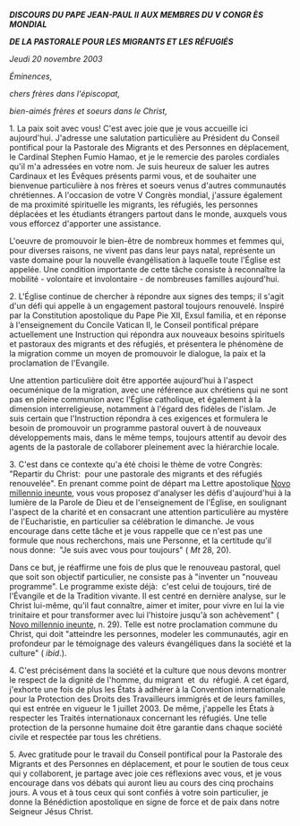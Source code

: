 ***DISCOURS DU PAPE JEAN-PAUL II*** ***AUX MEMBRES DU V CONGR* *ÈS MONDIAL***

***DE LA PASTORALE POUR LES MIGRANTS ET LES RÉFUGIÉS***

*Jeudi 20 novembre 2003*

*Éminences,*

*chers frères dans l'épiscopat,*

*bien-aimés frères et soeurs dans le Christ,*

1. La paix soit avec vous! C'est avec joie que je vous accueille ici aujourd'hui. J'adresse une salutation particulière au Président du Conseil pontifical pour la Pastorale des Migrants et des Personnes en déplacement, le Cardinal Stephen Fumio Hamao, et je le remercie des paroles cordiales qu'il m'a adressées en votre nom. Je suis heureux de saluer les autres Cardinaux et les Évêques présents parmi vous, et de souhaiter une bienvenue particulière à nos frères et soeurs venus d'autres communautés chrétiennes. A l'occasion de votre V Congrès mondial, j'assure également de ma proximité spirituelle les migrants, les réfugiés, les personnes déplacées et les étudiants étrangers partout dans le monde, auxquels vous vous efforcez d'apporter une assistance.

L'oeuvre de promouvoir le bien-être de nombreux hommes et femmes qui, pour diverses raisons, ne vivent pas dans leur pays natal, représente un vaste domaine pour la nouvelle évangélisation à laquelle toute l'Église est appelée. Une condition importante de cette tâche consiste à reconnaître la mobilité - volontaire et involontaire - de nombreuses familles aujourd'hui.

2. L'Église continue de chercher à répondre aux signes des temps; il s'agit d'un défi qui appelle à un engagement pastoral toujours renouvelé. Inspiré par la Constitution apostolique du Pape Pie XII, Exsul familia, et en réponse à l'enseignement du Concile Vatican II, le Conseil pontifical prépare actuellement une Instruction qui répondra aux nouveaux besoins spirituels et pastoraux des migrants et des réfugiés, et présentera le phénomène de la migration comme un moyen de promouvoir le dialogue, la paix et la proclamation de l'Evangile.

Une attention particulière doit être apportée aujourd'hui à l'aspect oecuménique de la migration, avec une référence aux chrétiens qui ne sont pas en pleine communion avec l'Église catholique, et également à la dimension interreligieuse, notamment à l'égard des fidèles de l'islam. Je suis certain que l'Instruction répondra à ces exigences et formulera le besoin de promouvoir un programme pastoral ouvert à de nouveaux développements mais, dans le même temps, toujours attentif au devoir des agents de la pastorale de collaborer pleinement avec la hiérarchie locale.

3. C'est dans ce contexte qu'a été choisi le thème de votre Congrès:  "Repartir du Christ:  pour une pastorale des migrants et des réfugiés renouvelée". En prenant comme point de départ ma Lettre apostolique [Novo millennio ineunte](/content/john-paul-ii/fr/apost_letters/documents/hf_jp-ii_apl_20010106_novo-millennio-ineunte.html), vous vous proposez d'analyser les défis d'aujourd'hui à la lumière de la Parole de Dieu et de l'enseignement de l'Église, en soulignant l'aspect de la charité et en consacrant une attention particulière au mystère de l'Eucharistie, en particulier sa célébration le dimanche. Je vous encourage dans cette tâche et je vous rappelle que ce n'est pas une formule que nous recherchons, mais une Personne, et la certitude qu'il nous donne:  "Je suis avec vous pour toujours" ( *Mt* 28, 20).

Dans ce but, je réaffirme une fois de plus que le renouveau pastoral, quel que soit son objectif particulier, ne consiste pas à "inventer un "nouveau programme". Le programme existe déjà:  c'est celui de toujours, tiré de l'Évangile et de la Tradition vivante. Il est centré en dernière analyse, sur le Christ lui-même, qu'il faut connaître, aimer et imiter, pour vivre en lui la vie trinitaire et pour transformer avec lui l'histoire jusqu'à son achèvement" ( [Novo millennio ineunte](/content/john-paul-ii/fr/apost_letters/documents/hf_jp-ii_apl_20010106_novo-millennio-ineunte.html), n. 29). Telle est notre proclamation commune du Christ, qui doit "atteindre les personnes, modeler les communautés, agir en profondeur par le témoignage des valeurs évangéliques dans la société et la culture" ( *ibid*.).

4. C'est précisément dans la société et la culture que nous devons montrer le respect de la dignité de l'homme, du migrant  et  du  réfugié. A cet égard, j'exhorte une fois de plus les États à adhérer à la Convention internationale pour la Protection des Droits des Travailleurs immigrés et de leurs familles, qui est entrée en vigueur le 1 juillet 2003. De même, j'appelle les États à respecter les Traités internationaux concernant les réfugiés. Une telle protection de la personne humaine doit être garantie dans chaque société civile et respectée par tous les chrétiens.

5. Avec gratitude pour le travail du Conseil pontifical pour la Pastorale des Migrants et des Personnes en déplacement, et pour le soutien de tous ceux qui y collaborent, je partage avec joie ces réflexions avec vous, et je vous encourage dans vos débats qui auront lieu au cours des cinq prochains jours. A vous et à tous ceux qui sont confiés à votre soin particulier, je donne la Bénédiction apostolique en signe de force et de paix dans notre Seigneur Jésus Christ.